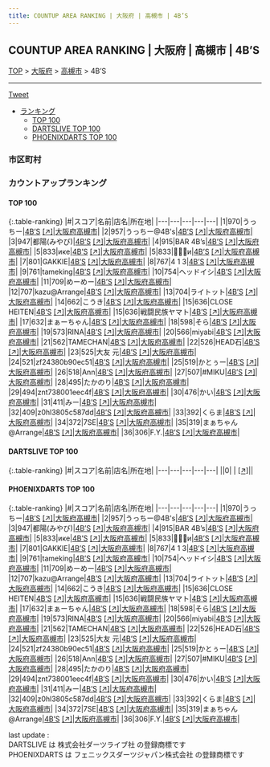 ```yaml
---
title: COUNTUP AREA RANKING | 大阪府 | 高槻市 | 4B’S
---
```

## COUNTUP AREA RANKING | 大阪府 | 高槻市 | 4B’S

[TOP](/darts/rank/) > [大阪府](/darts/rank/大阪府/) > [高槻市](/darts/rank/大阪府/高槻市/) > 4B’S

___

<a href="https://twitter.com/share?ref_src=twsrc%5Etfw" data-text="COUNTUP AREA RANKING | 大阪府高槻市4B’S" class="twitter-share-button" data-hashtags="DARTSLIVE,PHOENIXDARTS,darts,ダーツ" data-show-count="false">Tweet</a>

* [ランキング](#カウントアップランキング)
    * [TOP 100](#top-100)
    * [DARTSLIVE TOP 100](#dartslive-top-100)
    * [PHOENIXDARTS TOP 100](#phoenixdarts-top-100)

### 市区町村

<ul>

</ul>

### カウントアップランキング

#### TOP 100



{:.table-ranking}
|#|スコア|名前|店名|所在地|
|---|---|---|---|---|
|1|970|<span class="rank-name-pd">うっちー</span>|<a href="/darts/rank/shops/91626.html">4B’S</a> <a href="https://vs.phoenixdarts.com/jp/shop/shopDetailInfo/s_91626?s_seq=91626">[↗]</a>|<a href="/darts/rank/大阪府/高槻市">大阪府高槻市</a>|
|2|957|<span class="rank-name-pd">うっちー@4B&#x27;s</span>|<a href="/darts/rank/shops/91626.html">4B’S</a> <a href="https://vs.phoenixdarts.com/jp/shop/shopDetailInfo/s_91626?s_seq=91626">[↗]</a>|<a href="/darts/rank/大阪府/高槻市">大阪府高槻市</a>|
|3|947|<span class="rank-name-pd">都陽(みやび)</span>|<a href="/darts/rank/shops/91626.html">4B’S</a> <a href="https://vs.phoenixdarts.com/jp/shop/shopDetailInfo/s_91626?s_seq=91626">[↗]</a>|<a href="/darts/rank/大阪府/高槻市">大阪府高槻市</a>|
|4|915|<span class="rank-name-pd">BAR 4B’s</span>|<a href="/darts/rank/shops/91626.html">4B’S</a> <a href="https://vs.phoenixdarts.com/jp/shop/shopDetailInfo/s_91626?s_seq=91626">[↗]</a>|<a href="/darts/rank/大阪府/高槻市">大阪府高槻市</a>|
|5|833|<span class="rank-name-pd">ике</span>|<a href="/darts/rank/shops/91626.html">4B’S</a> <a href="https://vs.phoenixdarts.com/jp/shop/shopDetailInfo/s_91626?s_seq=91626">[↗]</a>|<a href="/darts/rank/大阪府/高槻市">大阪府高槻市</a>|
|5|833|<span class="rank-name-pd">🎯🎯🎯и</span>|<a href="/darts/rank/shops/91626.html">4B’S</a> <a href="https://vs.phoenixdarts.com/jp/shop/shopDetailInfo/s_91626?s_seq=91626">[↗]</a>|<a href="/darts/rank/大阪府/高槻市">大阪府高槻市</a>|
|7|801|<span class="rank-name-pd">GAKKIE</span>|<a href="/darts/rank/shops/91626.html">4B’S</a> <a href="https://vs.phoenixdarts.com/jp/shop/shopDetailInfo/s_91626?s_seq=91626">[↗]</a>|<a href="/darts/rank/大阪府/高槻市">大阪府高槻市</a>|
|8|767|<span class="rank-name-pd">4 1 3</span>|<a href="/darts/rank/shops/91626.html">4B’S</a> <a href="https://vs.phoenixdarts.com/jp/shop/shopDetailInfo/s_91626?s_seq=91626">[↗]</a>|<a href="/darts/rank/大阪府/高槻市">大阪府高槻市</a>|
|9|761|<span class="rank-name-pd">tameking</span>|<a href="/darts/rank/shops/91626.html">4B’S</a> <a href="https://vs.phoenixdarts.com/jp/shop/shopDetailInfo/s_91626?s_seq=91626">[↗]</a>|<a href="/darts/rank/大阪府/高槻市">大阪府高槻市</a>|
|10|754|<span class="rank-name-pd">ヘッドイシ</span>|<a href="/darts/rank/shops/91626.html">4B’S</a> <a href="https://vs.phoenixdarts.com/jp/shop/shopDetailInfo/s_91626?s_seq=91626">[↗]</a>|<a href="/darts/rank/大阪府/高槻市">大阪府高槻市</a>|
|11|709|<span class="rank-name-pd">めーめー</span>|<a href="/darts/rank/shops/91626.html">4B’S</a> <a href="https://vs.phoenixdarts.com/jp/shop/shopDetailInfo/s_91626?s_seq=91626">[↗]</a>|<a href="/darts/rank/大阪府/高槻市">大阪府高槻市</a>|
|12|707|<span class="rank-name-pd">kazu@Arrange</span>|<a href="/darts/rank/shops/91626.html">4B’S</a> <a href="https://vs.phoenixdarts.com/jp/shop/shopDetailInfo/s_91626?s_seq=91626">[↗]</a>|<a href="/darts/rank/大阪府/高槻市">大阪府高槻市</a>|
|13|704|<span class="rank-name-pd">ライトット</span>|<a href="/darts/rank/shops/91626.html">4B’S</a> <a href="https://vs.phoenixdarts.com/jp/shop/shopDetailInfo/s_91626?s_seq=91626">[↗]</a>|<a href="/darts/rank/大阪府/高槻市">大阪府高槻市</a>|
|14|662|<span class="rank-name-pd">こうき</span>|<a href="/darts/rank/shops/91626.html">4B’S</a> <a href="https://vs.phoenixdarts.com/jp/shop/shopDetailInfo/s_91626?s_seq=91626">[↗]</a>|<a href="/darts/rank/大阪府/高槻市">大阪府高槻市</a>|
|15|636|<span class="rank-name-pd">CLOSE HEITEN</span>|<a href="/darts/rank/shops/91626.html">4B’S</a> <a href="https://vs.phoenixdarts.com/jp/shop/shopDetailInfo/s_91626?s_seq=91626">[↗]</a>|<a href="/darts/rank/大阪府/高槻市">大阪府高槻市</a>|
|15|636|<span class="rank-name-pd">戦闘民族ヤマト</span>|<a href="/darts/rank/shops/91626.html">4B’S</a> <a href="https://vs.phoenixdarts.com/jp/shop/shopDetailInfo/s_91626?s_seq=91626">[↗]</a>|<a href="/darts/rank/大阪府/高槻市">大阪府高槻市</a>|
|17|632|<span class="rank-name-pd">まぁーちゃん</span>|<a href="/darts/rank/shops/91626.html">4B’S</a> <a href="https://vs.phoenixdarts.com/jp/shop/shopDetailInfo/s_91626?s_seq=91626">[↗]</a>|<a href="/darts/rank/大阪府/高槻市">大阪府高槻市</a>|
|18|598|<span class="rank-name-pd">そら</span>|<a href="/darts/rank/shops/91626.html">4B’S</a> <a href="https://vs.phoenixdarts.com/jp/shop/shopDetailInfo/s_91626?s_seq=91626">[↗]</a>|<a href="/darts/rank/大阪府/高槻市">大阪府高槻市</a>|
|19|573|<span class="rank-name-pd">RINA</span>|<a href="/darts/rank/shops/91626.html">4B’S</a> <a href="https://vs.phoenixdarts.com/jp/shop/shopDetailInfo/s_91626?s_seq=91626">[↗]</a>|<a href="/darts/rank/大阪府/高槻市">大阪府高槻市</a>|
|20|566|<span class="rank-name-pd">miyabi</span>|<a href="/darts/rank/shops/91626.html">4B’S</a> <a href="https://vs.phoenixdarts.com/jp/shop/shopDetailInfo/s_91626?s_seq=91626">[↗]</a>|<a href="/darts/rank/大阪府/高槻市">大阪府高槻市</a>|
|21|562|<span class="rank-name-pd">TAMECHAN</span>|<a href="/darts/rank/shops/91626.html">4B’S</a> <a href="https://vs.phoenixdarts.com/jp/shop/shopDetailInfo/s_91626?s_seq=91626">[↗]</a>|<a href="/darts/rank/大阪府/高槻市">大阪府高槻市</a>|
|22|526|<span class="rank-name-pd">HEAD石</span>|<a href="/darts/rank/shops/91626.html">4B’S</a> <a href="https://vs.phoenixdarts.com/jp/shop/shopDetailInfo/s_91626?s_seq=91626">[↗]</a>|<a href="/darts/rank/大阪府/高槻市">大阪府高槻市</a>|
|23|525|<span class="rank-name-pd"><span class="pro-icon-pd"></span>大友 元</span>|<a href="/darts/rank/shops/91626.html">4B’S</a> <a href="https://vs.phoenixdarts.com/jp/shop/shopDetailInfo/s_91626?s_seq=91626">[↗]</a>|<a href="/darts/rank/大阪府/高槻市">大阪府高槻市</a>|
|24|521|<span class="rank-name-pd">zf24380b90ec51</span>|<a href="/darts/rank/shops/91626.html">4B’S</a> <a href="https://vs.phoenixdarts.com/jp/shop/shopDetailInfo/s_91626?s_seq=91626">[↗]</a>|<a href="/darts/rank/大阪府/高槻市">大阪府高槻市</a>|
|25|519|<span class="rank-name-pd">かとぅー</span>|<a href="/darts/rank/shops/91626.html">4B’S</a> <a href="https://vs.phoenixdarts.com/jp/shop/shopDetailInfo/s_91626?s_seq=91626">[↗]</a>|<a href="/darts/rank/大阪府/高槻市">大阪府高槻市</a>|
|26|518|<span class="rank-name-pd">Ann</span>|<a href="/darts/rank/shops/91626.html">4B’S</a> <a href="https://vs.phoenixdarts.com/jp/shop/shopDetailInfo/s_91626?s_seq=91626">[↗]</a>|<a href="/darts/rank/大阪府/高槻市">大阪府高槻市</a>|
|27|507|<span class="rank-name-pd">#MIKU</span>|<a href="/darts/rank/shops/91626.html">4B’S</a> <a href="https://vs.phoenixdarts.com/jp/shop/shopDetailInfo/s_91626?s_seq=91626">[↗]</a>|<a href="/darts/rank/大阪府/高槻市">大阪府高槻市</a>|
|28|495|<span class="rank-name-pd">たかのり</span>|<a href="/darts/rank/shops/91626.html">4B’S</a> <a href="https://vs.phoenixdarts.com/jp/shop/shopDetailInfo/s_91626?s_seq=91626">[↗]</a>|<a href="/darts/rank/大阪府/高槻市">大阪府高槻市</a>|
|29|494|<span class="rank-name-pd">znt738001eec4f</span>|<a href="/darts/rank/shops/91626.html">4B’S</a> <a href="https://vs.phoenixdarts.com/jp/shop/shopDetailInfo/s_91626?s_seq=91626">[↗]</a>|<a href="/darts/rank/大阪府/高槻市">大阪府高槻市</a>|
|30|476|<span class="rank-name-pd">かい</span>|<a href="/darts/rank/shops/91626.html">4B’S</a> <a href="https://vs.phoenixdarts.com/jp/shop/shopDetailInfo/s_91626?s_seq=91626">[↗]</a>|<a href="/darts/rank/大阪府/高槻市">大阪府高槻市</a>|
|31|411|<span class="rank-name-pd">みー</span>|<a href="/darts/rank/shops/91626.html">4B’S</a> <a href="https://vs.phoenixdarts.com/jp/shop/shopDetailInfo/s_91626?s_seq=91626">[↗]</a>|<a href="/darts/rank/大阪府/高槻市">大阪府高槻市</a>|
|32|409|<span class="rank-name-pd">z0hl3805c587dd</span>|<a href="/darts/rank/shops/91626.html">4B’S</a> <a href="https://vs.phoenixdarts.com/jp/shop/shopDetailInfo/s_91626?s_seq=91626">[↗]</a>|<a href="/darts/rank/大阪府/高槻市">大阪府高槻市</a>|
|33|392|<span class="rank-name-pd">くらま</span>|<a href="/darts/rank/shops/91626.html">4B’S</a> <a href="https://vs.phoenixdarts.com/jp/shop/shopDetailInfo/s_91626?s_seq=91626">[↗]</a>|<a href="/darts/rank/大阪府/高槻市">大阪府高槻市</a>|
|34|372|<span class="rank-name-pd">7SE</span>|<a href="/darts/rank/shops/91626.html">4B’S</a> <a href="https://vs.phoenixdarts.com/jp/shop/shopDetailInfo/s_91626?s_seq=91626">[↗]</a>|<a href="/darts/rank/大阪府/高槻市">大阪府高槻市</a>|
|35|319|<span class="rank-name-pd">まぁちゃん@Arrange</span>|<a href="/darts/rank/shops/91626.html">4B’S</a> <a href="https://vs.phoenixdarts.com/jp/shop/shopDetailInfo/s_91626?s_seq=91626">[↗]</a>|<a href="/darts/rank/大阪府/高槻市">大阪府高槻市</a>|
|36|306|<span class="rank-name-pd">F.Y.</span>|<a href="/darts/rank/shops/91626.html">4B’S</a> <a href="https://vs.phoenixdarts.com/jp/shop/shopDetailInfo/s_91626?s_seq=91626">[↗]</a>|<a href="/darts/rank/大阪府/高槻市">大阪府高槻市</a>|


#### DARTSLIVE TOP 100



{:.table-ranking}
|#|スコア|名前|店名|所在地|
|---|---|---|---|---|
||0|<span class="rank-name-dl"> </span>|<a href="/darts/rank/shops/.html"></a> <a href="">[↗]</a>|<a href="/darts/rank//"></a>|


#### PHOENIXDARTS TOP 100



{:.table-ranking}
|#|スコア|名前|店名|所在地|
|---|---|---|---|---|
|1|970|<span class="rank-name-pd">うっちー</span>|<a href="/darts/rank/shops/91626.html">4B’S</a> <a href="https://vs.phoenixdarts.com/jp/shop/shopDetailInfo/s_91626?s_seq=91626">[↗]</a>|<a href="/darts/rank/大阪府/高槻市">大阪府高槻市</a>|
|2|957|<span class="rank-name-pd">うっちー@4B&#x27;s</span>|<a href="/darts/rank/shops/91626.html">4B’S</a> <a href="https://vs.phoenixdarts.com/jp/shop/shopDetailInfo/s_91626?s_seq=91626">[↗]</a>|<a href="/darts/rank/大阪府/高槻市">大阪府高槻市</a>|
|3|947|<span class="rank-name-pd">都陽(みやび)</span>|<a href="/darts/rank/shops/91626.html">4B’S</a> <a href="https://vs.phoenixdarts.com/jp/shop/shopDetailInfo/s_91626?s_seq=91626">[↗]</a>|<a href="/darts/rank/大阪府/高槻市">大阪府高槻市</a>|
|4|915|<span class="rank-name-pd">BAR 4B’s</span>|<a href="/darts/rank/shops/91626.html">4B’S</a> <a href="https://vs.phoenixdarts.com/jp/shop/shopDetailInfo/s_91626?s_seq=91626">[↗]</a>|<a href="/darts/rank/大阪府/高槻市">大阪府高槻市</a>|
|5|833|<span class="rank-name-pd">ике</span>|<a href="/darts/rank/shops/91626.html">4B’S</a> <a href="https://vs.phoenixdarts.com/jp/shop/shopDetailInfo/s_91626?s_seq=91626">[↗]</a>|<a href="/darts/rank/大阪府/高槻市">大阪府高槻市</a>|
|5|833|<span class="rank-name-pd">🎯🎯🎯и</span>|<a href="/darts/rank/shops/91626.html">4B’S</a> <a href="https://vs.phoenixdarts.com/jp/shop/shopDetailInfo/s_91626?s_seq=91626">[↗]</a>|<a href="/darts/rank/大阪府/高槻市">大阪府高槻市</a>|
|7|801|<span class="rank-name-pd">GAKKIE</span>|<a href="/darts/rank/shops/91626.html">4B’S</a> <a href="https://vs.phoenixdarts.com/jp/shop/shopDetailInfo/s_91626?s_seq=91626">[↗]</a>|<a href="/darts/rank/大阪府/高槻市">大阪府高槻市</a>|
|8|767|<span class="rank-name-pd">4 1 3</span>|<a href="/darts/rank/shops/91626.html">4B’S</a> <a href="https://vs.phoenixdarts.com/jp/shop/shopDetailInfo/s_91626?s_seq=91626">[↗]</a>|<a href="/darts/rank/大阪府/高槻市">大阪府高槻市</a>|
|9|761|<span class="rank-name-pd">tameking</span>|<a href="/darts/rank/shops/91626.html">4B’S</a> <a href="https://vs.phoenixdarts.com/jp/shop/shopDetailInfo/s_91626?s_seq=91626">[↗]</a>|<a href="/darts/rank/大阪府/高槻市">大阪府高槻市</a>|
|10|754|<span class="rank-name-pd">ヘッドイシ</span>|<a href="/darts/rank/shops/91626.html">4B’S</a> <a href="https://vs.phoenixdarts.com/jp/shop/shopDetailInfo/s_91626?s_seq=91626">[↗]</a>|<a href="/darts/rank/大阪府/高槻市">大阪府高槻市</a>|
|11|709|<span class="rank-name-pd">めーめー</span>|<a href="/darts/rank/shops/91626.html">4B’S</a> <a href="https://vs.phoenixdarts.com/jp/shop/shopDetailInfo/s_91626?s_seq=91626">[↗]</a>|<a href="/darts/rank/大阪府/高槻市">大阪府高槻市</a>|
|12|707|<span class="rank-name-pd">kazu@Arrange</span>|<a href="/darts/rank/shops/91626.html">4B’S</a> <a href="https://vs.phoenixdarts.com/jp/shop/shopDetailInfo/s_91626?s_seq=91626">[↗]</a>|<a href="/darts/rank/大阪府/高槻市">大阪府高槻市</a>|
|13|704|<span class="rank-name-pd">ライトット</span>|<a href="/darts/rank/shops/91626.html">4B’S</a> <a href="https://vs.phoenixdarts.com/jp/shop/shopDetailInfo/s_91626?s_seq=91626">[↗]</a>|<a href="/darts/rank/大阪府/高槻市">大阪府高槻市</a>|
|14|662|<span class="rank-name-pd">こうき</span>|<a href="/darts/rank/shops/91626.html">4B’S</a> <a href="https://vs.phoenixdarts.com/jp/shop/shopDetailInfo/s_91626?s_seq=91626">[↗]</a>|<a href="/darts/rank/大阪府/高槻市">大阪府高槻市</a>|
|15|636|<span class="rank-name-pd">CLOSE HEITEN</span>|<a href="/darts/rank/shops/91626.html">4B’S</a> <a href="https://vs.phoenixdarts.com/jp/shop/shopDetailInfo/s_91626?s_seq=91626">[↗]</a>|<a href="/darts/rank/大阪府/高槻市">大阪府高槻市</a>|
|15|636|<span class="rank-name-pd">戦闘民族ヤマト</span>|<a href="/darts/rank/shops/91626.html">4B’S</a> <a href="https://vs.phoenixdarts.com/jp/shop/shopDetailInfo/s_91626?s_seq=91626">[↗]</a>|<a href="/darts/rank/大阪府/高槻市">大阪府高槻市</a>|
|17|632|<span class="rank-name-pd">まぁーちゃん</span>|<a href="/darts/rank/shops/91626.html">4B’S</a> <a href="https://vs.phoenixdarts.com/jp/shop/shopDetailInfo/s_91626?s_seq=91626">[↗]</a>|<a href="/darts/rank/大阪府/高槻市">大阪府高槻市</a>|
|18|598|<span class="rank-name-pd">そら</span>|<a href="/darts/rank/shops/91626.html">4B’S</a> <a href="https://vs.phoenixdarts.com/jp/shop/shopDetailInfo/s_91626?s_seq=91626">[↗]</a>|<a href="/darts/rank/大阪府/高槻市">大阪府高槻市</a>|
|19|573|<span class="rank-name-pd">RINA</span>|<a href="/darts/rank/shops/91626.html">4B’S</a> <a href="https://vs.phoenixdarts.com/jp/shop/shopDetailInfo/s_91626?s_seq=91626">[↗]</a>|<a href="/darts/rank/大阪府/高槻市">大阪府高槻市</a>|
|20|566|<span class="rank-name-pd">miyabi</span>|<a href="/darts/rank/shops/91626.html">4B’S</a> <a href="https://vs.phoenixdarts.com/jp/shop/shopDetailInfo/s_91626?s_seq=91626">[↗]</a>|<a href="/darts/rank/大阪府/高槻市">大阪府高槻市</a>|
|21|562|<span class="rank-name-pd">TAMECHAN</span>|<a href="/darts/rank/shops/91626.html">4B’S</a> <a href="https://vs.phoenixdarts.com/jp/shop/shopDetailInfo/s_91626?s_seq=91626">[↗]</a>|<a href="/darts/rank/大阪府/高槻市">大阪府高槻市</a>|
|22|526|<span class="rank-name-pd">HEAD石</span>|<a href="/darts/rank/shops/91626.html">4B’S</a> <a href="https://vs.phoenixdarts.com/jp/shop/shopDetailInfo/s_91626?s_seq=91626">[↗]</a>|<a href="/darts/rank/大阪府/高槻市">大阪府高槻市</a>|
|23|525|<span class="rank-name-pd"><span class="pro-icon-pd"></span>大友 元</span>|<a href="/darts/rank/shops/91626.html">4B’S</a> <a href="https://vs.phoenixdarts.com/jp/shop/shopDetailInfo/s_91626?s_seq=91626">[↗]</a>|<a href="/darts/rank/大阪府/高槻市">大阪府高槻市</a>|
|24|521|<span class="rank-name-pd">zf24380b90ec51</span>|<a href="/darts/rank/shops/91626.html">4B’S</a> <a href="https://vs.phoenixdarts.com/jp/shop/shopDetailInfo/s_91626?s_seq=91626">[↗]</a>|<a href="/darts/rank/大阪府/高槻市">大阪府高槻市</a>|
|25|519|<span class="rank-name-pd">かとぅー</span>|<a href="/darts/rank/shops/91626.html">4B’S</a> <a href="https://vs.phoenixdarts.com/jp/shop/shopDetailInfo/s_91626?s_seq=91626">[↗]</a>|<a href="/darts/rank/大阪府/高槻市">大阪府高槻市</a>|
|26|518|<span class="rank-name-pd">Ann</span>|<a href="/darts/rank/shops/91626.html">4B’S</a> <a href="https://vs.phoenixdarts.com/jp/shop/shopDetailInfo/s_91626?s_seq=91626">[↗]</a>|<a href="/darts/rank/大阪府/高槻市">大阪府高槻市</a>|
|27|507|<span class="rank-name-pd">#MIKU</span>|<a href="/darts/rank/shops/91626.html">4B’S</a> <a href="https://vs.phoenixdarts.com/jp/shop/shopDetailInfo/s_91626?s_seq=91626">[↗]</a>|<a href="/darts/rank/大阪府/高槻市">大阪府高槻市</a>|
|28|495|<span class="rank-name-pd">たかのり</span>|<a href="/darts/rank/shops/91626.html">4B’S</a> <a href="https://vs.phoenixdarts.com/jp/shop/shopDetailInfo/s_91626?s_seq=91626">[↗]</a>|<a href="/darts/rank/大阪府/高槻市">大阪府高槻市</a>|
|29|494|<span class="rank-name-pd">znt738001eec4f</span>|<a href="/darts/rank/shops/91626.html">4B’S</a> <a href="https://vs.phoenixdarts.com/jp/shop/shopDetailInfo/s_91626?s_seq=91626">[↗]</a>|<a href="/darts/rank/大阪府/高槻市">大阪府高槻市</a>|
|30|476|<span class="rank-name-pd">かい</span>|<a href="/darts/rank/shops/91626.html">4B’S</a> <a href="https://vs.phoenixdarts.com/jp/shop/shopDetailInfo/s_91626?s_seq=91626">[↗]</a>|<a href="/darts/rank/大阪府/高槻市">大阪府高槻市</a>|
|31|411|<span class="rank-name-pd">みー</span>|<a href="/darts/rank/shops/91626.html">4B’S</a> <a href="https://vs.phoenixdarts.com/jp/shop/shopDetailInfo/s_91626?s_seq=91626">[↗]</a>|<a href="/darts/rank/大阪府/高槻市">大阪府高槻市</a>|
|32|409|<span class="rank-name-pd">z0hl3805c587dd</span>|<a href="/darts/rank/shops/91626.html">4B’S</a> <a href="https://vs.phoenixdarts.com/jp/shop/shopDetailInfo/s_91626?s_seq=91626">[↗]</a>|<a href="/darts/rank/大阪府/高槻市">大阪府高槻市</a>|
|33|392|<span class="rank-name-pd">くらま</span>|<a href="/darts/rank/shops/91626.html">4B’S</a> <a href="https://vs.phoenixdarts.com/jp/shop/shopDetailInfo/s_91626?s_seq=91626">[↗]</a>|<a href="/darts/rank/大阪府/高槻市">大阪府高槻市</a>|
|34|372|<span class="rank-name-pd">7SE</span>|<a href="/darts/rank/shops/91626.html">4B’S</a> <a href="https://vs.phoenixdarts.com/jp/shop/shopDetailInfo/s_91626?s_seq=91626">[↗]</a>|<a href="/darts/rank/大阪府/高槻市">大阪府高槻市</a>|
|35|319|<span class="rank-name-pd">まぁちゃん@Arrange</span>|<a href="/darts/rank/shops/91626.html">4B’S</a> <a href="https://vs.phoenixdarts.com/jp/shop/shopDetailInfo/s_91626?s_seq=91626">[↗]</a>|<a href="/darts/rank/大阪府/高槻市">大阪府高槻市</a>|
|36|306|<span class="rank-name-pd">F.Y.</span>|<a href="/darts/rank/shops/91626.html">4B’S</a> <a href="https://vs.phoenixdarts.com/jp/shop/shopDetailInfo/s_91626?s_seq=91626">[↗]</a>|<a href="/darts/rank/大阪府/高槻市">大阪府高槻市</a>|


<div class="footer border-top border-gray-light mt-5 pt-3 text-right text-gray">
    last update : <span style="font-weight: italic" id="foot_last_modified"></span><br />
    DARTSLIVE は 株式会社ダーツライブ社 の登録商標です<br />
    PHOENIXDARTS は フェニックスダーツジャパン株式会社 の登録商標です<br />
</div>

<script src="https://cdnjs.cloudflare.com/ajax/libs/jquery.tablesorter/2.31.3/js/jquery.tablesorter.min.js" integrity="sha512-qzgd5cYSZcosqpzpn7zF2ZId8f/8CHmFKZ8j7mU4OUXTNRd5g+ZHBPsgKEwoqxCtdQvExE5LprwwPAgoicguNg==" crossorigin="anonymous" referrerpolicy="no-referrer"></script>
<link rel="stylesheet" href="https://cdnjs.cloudflare.com/ajax/libs/jquery.tablesorter/2.31.3/css/theme.default.min.css" integrity="sha512-wghhOJkjQX0Lh3NSWvNKeZ0ZpNn+SPVXX1Qyc9OCaogADktxrBiBdKGDoqVUOyhStvMBmJQ8ZdMHiR3wuEq8+w==" crossorigin="anonymous" referrerpolicy="no-referrer" />
<script>
$(function() {
    $(".table-ranking").tablesorter({sortList:[[0, 0]]});
    $("#foot_last_modified").text(formatDate(new Date(document.lastModified), 'yyyy-MM-dd HH:mm:ss'));
});
</script>

<script async src="https://platform.twitter.com/widgets.js" charset="utf-8"></script>